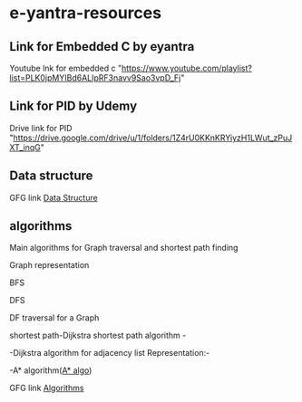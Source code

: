 # e-yantra-resources
## Link for Embedded C by eyantra

Youtube lnk for embedded c "https://www.youtube.com/playlist?list=PLK0jpMYIBd6ALIpRF3navv9Sao3vpD_Fj" </a>

## Link for PID by Udemy

Drive link for PID "https://drive.google.com/drive/u/1/folders/1Z4rU0KKnKRYiyzH1LWut_zPuJXT_inqG" </a>

## Data structure

GFG link <a href="https://www.geeksforgeeks.org/data-structures/">Data Structure</a>

## algorithms
Main algorithms for Graph traversal and shortest path finding</a>

Graph representation</a>

BFS</a>

DFS</a>

DF traversal for a Graph</a>

shortest path-Dijkstra shortest path algorithm -
             
 -Dijkstra algorithm for adjacency list Representation:-
             
-A* algorithm(<a href="https://www.geeksforgeeks.org/a-search-algorithm/">A* algo</a>)

GFG link <a href="https://www.geeksforgeeks.org/fundamentals-of-algorithms/" >Algorithms</a>
